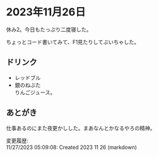 # 2023年11月26日

休み2。今日もたっぷり二度寝した。

ちょっとコード書いてみて、F1見たりしてぶいちゃした。

## ドリンク

- レッドブル
- 銀のねぶた  
りんごジュース。

## あとがき

仕事あるのにまた夜更かしした。まあなんとかなるやろの精神。

変更履歴:  
11/27/2023 05:09:08: Created 2023 11 26 (markdown)  
